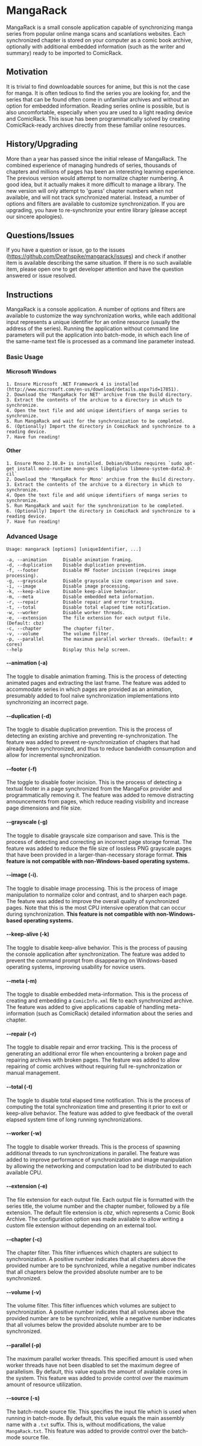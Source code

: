 # MangaRack

MangaRack is a small console application capable of synchronizing manga series from popular online manga scans and scanlations websites. Each synchronized chapter is stored on your computer as a comic book archive, optionally with additional embedded information (such as the writer and summary) ready to be imported to ComicRack.

## Motivation

It is trivial to find downloadable sources for anime, but this is not the case for manga. It is often tedious to find the series you are looking for, and the series that can be found often come in unfamiliar archives and without an option for embedded information. Reading series online is possible, but is also uncomfortable, especially when you are used to a light reading device and ComicRack. This issue has been programmatically solved by creating ComicRack-ready archives directly from these familiar online resources.

## History/Upgrading

More than a year has passed since the initial release of MangaRack. The combined experience of managing hundreds of series, thousands of chapters and millions of pages has been an interesting learning experience. The previous version would attempt to normalize chapter numbering. A good idea, but it actually makes it more difficult to manage a library. The new version will only attempt to 'guess' chapter numbers when not available, and will not track synchronized material. Instead, a number of options and filters are available to customize synchronization. If you are upgrading, you have to re-synchronize your entire library (please accept our sincere apologies).

## Questions/Issues

If you have a question or issue, go to the issues (https://github.com/Deathspike/mangarack/issues) and check if another item is available describing the same situation. If there is no such available item, please open one to get developer attention and have the question answered or issue resolved.

## Instructions

MangaRack is a console application. A number of options and filters are available to customize the way synchronization works, while each additional input represents a unique identifier for an online resource (usually the address of the series). Running the application without command line parameters will put the application into batch-mode, in which each line of the same-name text file is processed as a command line parameter instead.

### Basic Usage

#### Microsoft Windows

	1. Ensure Microsoft .NET Framework 4 is installed (http://www.microsoft.com/en-us/download/details.aspx?id=17851).
	2. Download the 'MangaRack for NET' archive from the Build directory.
	3. Extract the contents of the archive to a directory in which to synchronize.
	4. Open the text file and add unique identifiers of manga series to synchronize.
	5. Run MangaRack and wait for the synchronization to be completed.
	6. (Optionally) Import the directory in ComicRack and synchronize to a reading device.
	7. Have fun reading!

#### Other

	1. Ensure Mono 2.10.8+ is installed. Debian/Ubuntu requires `sudo apt-get install mono-runtime mono-gmcs libgdiplus libmono-system-data2.0-cil`
	2. Download the 'MangaRack for Mono' archive from the Build directory.
	3. Extract the contents of the archive to a directory in which to synchronize.
	4. Open the text file and add unique identifiers of manga series to synchronize.
	5. Run MangaRack and wait for the synchronization to be completed.
	6. (Optionally) Import the directory in ComicRack and synchronize to a reading device.
	7. Have fun reading!
	
### Advanced Usage

	Usage: mangarack [options] [uniqueIdentifier, ...]
	
	-a, --animation      Disable animation framing.
	-d, --duplication    Disable duplication prevention.
	-f, --footer         Disable MF footer incision (requires image processing).
	-g, --grayscale      Disable grayscale size comparison and save.
	-i, --image          Disable image processing.
	-k, --keep-alive     Disable keep-alive behavior.
	-m, --meta           Disable embedded meta information.
	-r, --repair         Disable repair and error tracking.
	-t, --total          Disable total elapsed time notification.
	-w, --worker         Disable worker threads.
	-e, --extension      The file extension for each output file. (Default: cbz)
	-c, --chapter        The chapter filter.
	-v, --volume         The volume filter.
	-p, --parallel       The maximum parallel worker threads. (Default: # cores)
	--help               Display this help screen.

#### --animation (-a)

The toggle to disable animation framing. This is the process of detecting animated pages and extracting the last frame. The feature was added to accommodate series in which pages are provided as an animation, presumably added to fool naïve synchronization implementations into synchronizing an incorrect page.

#### --duplication (-d)

The toggle to disable duplication prevention. This is the process of detecting an existing archive and preventing re-synchronization. The feature was added to prevent re-synchronization of chapters that had already been synchronized, and thus to reduce bandwidth consumption and allow for incremental synchronization.

#### --footer (-f)

The toggle to disable footer incision. This is the process of detecting a textual footer in a page synchronized from the MangaFox provider and programmatically removing it. The feature was added to remove distracting announcements from pages, which reduce reading visibility and increase page dimensions and file size.

#### --grayscale (-g)

The toggle to disable grayscale size comparison and save. This is the process of detecting and correcting an incorrect page storage format. The feature was added to reduce the file size of lossless PNG grayscale pages that have been provided in a larger-than-necessary storage format. **This feature is not compatible with non-Windows-based operating systems.**

#### --image (-i).

The toggle to disable image processing. This is the process of image manipulation to normalize color and contrast, and to sharpen each page. The feature was added to improve the overall quality of synchronized pages. Note that this is the most CPU intensive operation that can occur during synchronization. **This feature is not compatible with non-Windows-based operating systems.**

#### --keep-alive (-k)

The toggle to disable keep-alive behavior. This is the process of pausing the console application after synchronization. The feature was added to prevent the command prompt from disappearing on Windows-based operating systems, improving usability for novice users.

#### --meta (-m)

The toggle to disable embedded meta-information. This is the process of creating and embedding a `ComicInfo.xml` file to each synchronized archive. The feature was added to give applications capable of handling meta-information (such as ComicRack) detailed information about the series and chapter.

#### --repair (-r)

The toggle to disable repair and error tracking. This is the process of generating an additional error file when encountering a broken page and repairing archives with broken pages. The feature was added to allow repairing of comic archives without requiring full re-synchronization or manual management.

#### --total (-t)

The toggle to disable total elapsed time notification. This is the process of computing the total synchronization time and presenting it prior to exit or keep-alive behavior. The feature was added to give feedback of the overall elapsed system time of long running synchronizations.

#### --worker (-w)

The toggle to disable worker threads. This is the process of spawning additional threads to run synchronizations in parallel. The feature was added to improve performance of synchronization and image manipulation by allowing the networking and computation load to be distributed to each available CPU.

#### --extension (-e)

The file extension for each output file. Each output file is formatted with the series title, the volume number and the chapter number, followed by a file extension. The default file extension is *cbz*, which represents a Comic Book Archive. The configuration option was made available to allow writing a custom file extension without depending on an external tool.

#### --chapter (-c)

The chapter filter. This filter influences which chapters are subject to synchronization. A positive number indicates that all chapters above the provided number are to be synchronized, while a negative number indicates that all chapters below the provided absolute number are to be synchronized.

#### --volume (-v)

The volume filter. This filter influences which volumes are subject to synchronization. A positive number indicates that all volumes above the provided number are to be synchronized, while a negative number indicates that all volumes below the provided absolute number are to be synchronized.

#### --parallel (-p)

The maximum parallel worker threads. This specified amount is used when worker threads have not been disabled to set the maximum degree of parallelism. By default, this value equals the amount of available cores in the system. This feature was added to provide control over the maximum amount of resource utilization.

#### --source (-s)

The batch-mode source file. This specifies the input file which is used when running in batch-mode. By default, this value equals the main assembly name with a `.txt` suffix. This is, without modifications, the  value `MangaRack.txt`. This feature was added to provide control over the batch-mode source file.